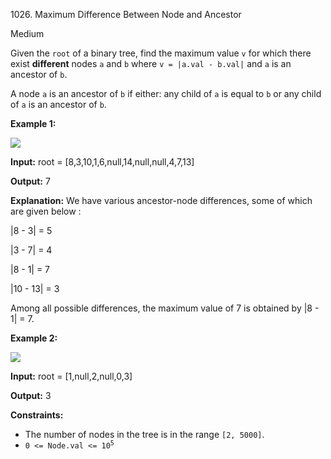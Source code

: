 1026\. Maximum Difference Between Node and Ancestor

Medium

Given the `root` of a binary tree, find the maximum value `v` for which there exist **different** nodes `a` and `b` where `v = |a.val - b.val|` and `a` is an ancestor of `b`.

A node `a` is an ancestor of `b` if either: any child of `a` is equal to `b` or any child of `a` is an ancestor of `b`.

**Example 1:**

![](https://assets.leetcode.com/uploads/2020/11/09/tmp-tree.jpg)

**Input:** root = [8,3,10,1,6,null,14,null,null,4,7,13]

**Output:** 7

**Explanation:** We have various ancestor-node differences, some of which are given below : 

|8 - 3| = 5 

|3 - 7| = 4 

|8 - 1| = 7 

|10 - 13| = 3 

Among all possible differences, the maximum value of 7 is obtained by |8 - 1| = 7.

**Example 2:**

![](https://assets.leetcode.com/uploads/2020/11/09/tmp-tree-1.jpg)

**Input:** root = [1,null,2,null,0,3]

**Output:** 3

**Constraints:**

*   The number of nodes in the tree is in the range `[2, 5000]`.
*   <code>0 <= Node.val <= 10<sup>5</sup></code>
